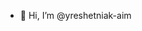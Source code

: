 - 👋 Hi, I’m @yreshetniak-aim

<!---
yreshetniak-aim/yreshetniak-aim is a ✨ special ✨ repository because its `README.md` (this file) appears on your GitHub profile.
You can click the Preview link to take a look at your changes.
--->
